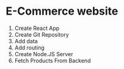 # E-Commerce website
1. Create React App
2. Create Git Repository
3. Add data
5. Add routing
6. Create Node.JS Server
7. Fetch Products From Backend